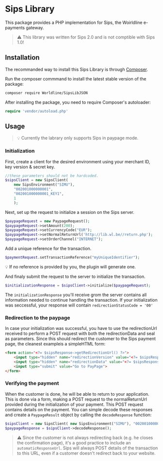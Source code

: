 # Sips Library

This package provides a PHP implementation for Sips, the Woirldline e-payments gateway.

>:warning: This library was written for Sips 2.0 and is not comptible with Sips 1.0!

## Installation
The recommanded way to install this Sips Library is through [Composer](http://getcomposer.org).

Run the composer commmand to install the latest stable version of the package:
```bash
composer require Worldline/SipsLibJSON
```
After installing the package, you need to require Composer's autoloader:
```php
require 'vendor/autoload.php'
```

## Usage
>:bulb: Currently the labrary only supports Sips in paypage mode.
### Initialization
First, create a client for the desired environment using your merchant ID, key version & secret key.  

```php
//these parameters should not be hardcoded.
$sipsClient = new SipsClient(
    new SipsEnvironment("SIMU"), 
    "002001000000001", 
    "002001000000001_KEY1",
    1
    );
```
    
Next, set up the request to initialize a session on the Sips server. 

```php
$paypageRequest = new PaypageRequest();
$paypageRequest->setAmount(200);
$paypageRequest->setCurrencyCode("EUR");
$paypageRequest->setNormalReturnUrl('http://lib.wl.be//return.php');
$paypageRequest->setOrderChannel("INTERNET");
```

Add a unique reference for the transaction.
```php
$paymentRequest.setTransactionReference("myUniqueIdentifier");
``` 
:bulb: If no reference is provided by you, the plugin will generate one.

And finaly submit the request to the server to initialize the transaction.
```php
$initializationResponse = $sipsClient->initialize($paypageRequest);
```
The `initializationResponse` you'll receive grom the server contains all information needed to continue handling the transaction.
If your initialization was seccessful, your response will contain `redirectionStatusCode = '00'`  

### Redirection to the paypage
In case your initialization was successful, you have to use the redirectionUrl received to perform a POST request with both the redirectionData and seal as parameters.
Since this should redirect the customer to the Sips payment page, the cleanest exampleis a simpleHTML form:
```html
<form action="<?= $sipsResponse->getRedirectionUrl() ?>">
    <input type="hidden" name="redirectionVersion" value="<?= $sipsResponse->getRedirectionVersion() ?>">
    <input type="hidden" name="redirectionData" value="<?= $sipsResponse->getRedirectionData() ?>">
    <input type="submit" value="Go to PayPage">
</form>
```

### Verifying the payment
When the customer is done, he will be able to return to your application. This is done via a form, making a POST request to the normalReturnUrl provided during the initialization of your payment.
This POST request contains details on the payment.
You can simple decode these responses and create a `PaypageResult` object by calling the `decodeResponse` function:

```php
$sipsClient = new SipsClient( new SipsEnvironment("SIMU"), "002001000000001", "002001000000001_KEY1", 1 );
$paypageResponse = $sipsClient->decodeResponse();

```

> :warning: Since the customer is not always redirecting back (e.g. he closes the confirmation page), it's a good practice
to include an `automaticResponseUrl`. Sips will always POST details of the transaction to this URL, even if a customer
doesn't redirect back to your website.

